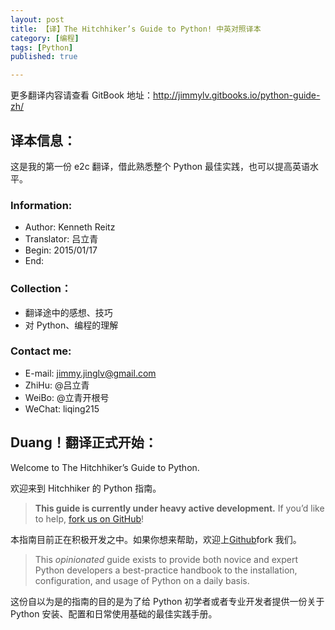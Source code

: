 ```yaml
---
layout: post
title: 【译】The Hitchhiker’s Guide to Python! 中英对照译本
category: [编程]
tags: [Python]
published: true

---
```


更多翻译内容请查看 GitBook 地址：<http://jimmylv.gitbooks.io/python-guide-zh/>

## 译本信息：

这是我的第一份 e2c 翻译，借此熟悉整个 Python 最佳实践，也可以提高英语水平。

### Information:

- Author: Kenneth Reitz
- Translator: 吕立青
- Begin: 2015/01/17
- End:

### Collection：

- 翻译途中的感想、技巧
- 对 Python、编程的理解

### Contact me:

- E-mail: jimmy.jinglv@gmail.com
- ZhiHu: @吕立青
- WeiBo: @立青开根号
- WeChat: liqing215

## Duang！翻译正式开始：

Welcome to The Hitchhiker’s Guide to Python.

欢迎来到 Hitchhiker 的 Python 指南。

> __This guide is currently under heavy active development.__ If you’d like to help, [fork us on GitHub](https://github.com/kennethreitz/python-guide)!

本指南目前正在积极开发之中。如果你想来帮助，欢迎上[Github](https://github.com/kennethreitz/python-guide)fork 我们。

> This *opinionated* guide exists to provide both novice and expert Python developers a best-practice handbook to the installation, configuration, and usage of Python on a daily basis.

这份自以为是的指南的目的是为了给 Python 初学者或者专业开发者提供一份关于 Python 安装、配置和日常使用基础的最佳实践手册。